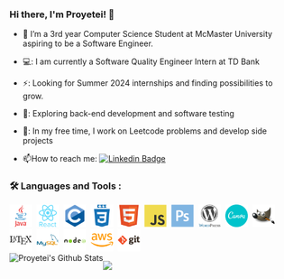 ### Hi there, I'm Proyetei! 👋

<!--
**proyetei/proyetei** is a ✨ _special_ ✨ repository because its `README.md` (this file) appears on your GitHub profile.

Here are some ideas to get you started:

- 🔭 I’m currently working on ...
- 🌱 I’m currently learning ...
- 👯 I’m looking to collaborate on ...
- 🤔 I’m looking for help with ...
- 💬 Ask me about ...
- 📫 How to reach me: ...
- 😄 Pronouns: ...
- ⚡ Fun fact: ...
-->

<!--<div id = "badges">
  <img src = "https://img.shields.io/badge/LinkedIn-blue?logo=linkedin&logoColor=white&style=for-the-badge" alt = "Linkedin Badge" />
</div>-->

- 🏫 I’m a 3rd year Computer Science Student at McMaster University aspiring to be a Software Engineer.

- 💻: I am currently a Software Quality Engineer Intern at TD Bank

- ⚡: Looking for Summer 2024 internships and finding possibilities to grow.

- 🤔: Exploring back-end development and software testing

- 🧠: In my free time, I work on Leetcode problems and develop side projects

- :mailbox:How to reach me: [![Linkedin Badge](https://img.shields.io/badge/-Proyetei-blue?style=flat&logo=Linkedin&logoColor=white)](https://www.linkedin.com/in/proyeteiakanda/)

### :hammer_and_wrench: Languages and Tools :

<div>
  <img src="https://github.com/devicons/devicon/blob/master/icons/java/java-original-wordmark.svg" title="Java" alt="Java" width="40" height="40"/>&nbsp;
  <img src="https://github.com/devicons/devicon/blob/master/icons/react/react-original-wordmark.svg" title="React" alt="React" width="40" height="40"/>&nbsp;
  <img src= "https://github.com/devicons/devicon/blob/master/icons/c/c-original.svg" title="C" alt="C" width="40" height="40"/>&nbsp;
  <img src="https://github.com/devicons/devicon/blob/master/icons/css3/css3-plain-wordmark.svg"  title="CSS3" alt="CSS" width="40" height="40"/>&nbsp;
  <img src="https://github.com/devicons/devicon/blob/master/icons/html5/html5-original.svg" title="HTML5" alt="HTML" width="40" height="40"/>&nbsp;
  <img src="https://github.com/devicons/devicon/blob/master/icons/javascript/javascript-original.svg" title="JavaScript" alt="JavaScript" width="40" height="40"/>&nbsp;
  <img src= "https://github.com/devicons/devicon/blob/master/icons/photoshop/photoshop-plain.svg" title="Photoshop" alt="Photoshop" width="40" height="40"/>&nbsp;
  <img src= "https://github.com/devicons/devicon/blob/master/icons/wordpress/wordpress-original.svg" title="Wordpress" alt="Wordpress" width="40" height="40"/>&nbsp;
  <img src= "https://github.com/devicons/devicon/blob/master/icons/canva/canva-original.svg" title="Wordpress" alt="Canva" width="40" height="40"/>&nbsp;
  <img src= "https://github.com/devicons/devicon/blob/master/icons/gimp/gimp-original.svg" title="GIMP" alt="GIMP" width="40" height="40"/>&nbsp;
  <img src="https://github.com/devicons/devicon/blob/master/icons/latex/latex-original.svg" title="Latex" alt="Latex" width="40" height="40"/>&nbsp;
  <img src="https://github.com/devicons/devicon/blob/master/icons/mysql/mysql-original-wordmark.svg" title="MySQL"  alt="MySQL" width="40" height="40"/>&nbsp;
  <img src="https://github.com/devicons/devicon/blob/master/icons/nodejs/nodejs-original-wordmark.svg" title="NodeJS" alt="NodeJS" width="40" height="40"/>&nbsp;
  <img src="https://github.com/devicons/devicon/blob/master/icons/amazonwebservices/amazonwebservices-plain-wordmark.svg" title="AWS" alt="AWS" width="40" height="40"/>&nbsp;
  <img src="https://github.com/devicons/devicon/blob/master/icons/git/git-original-wordmark.svg" title="Git" **alt="Git" width="40" height="40"/>
</div>

<img align="left" alt="Proyetei's Github Stats" src="https://github-readme-stats.vercel.app/api?username=proyetei&show_icons=true&theme=radical">

![](https://komarev.com/ghpvc/?username=proyetei)
